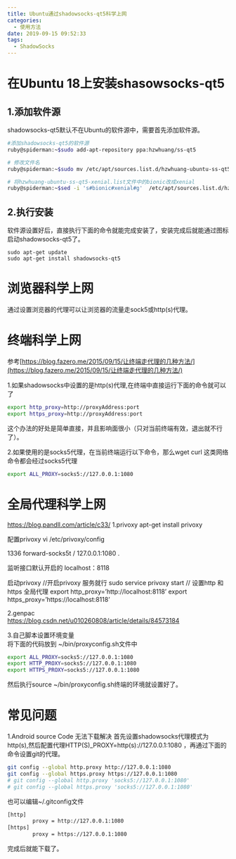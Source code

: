 ```yaml
---
title: Ubuntu通过shadowsocks-qt5科学上网
categories:
  - 使用方法
date: 2019-09-15 09:52:33
tags:
  - ShadowSocks
---
```


# 在Ubuntu 18上安装shasowsocks-qt5
## 1.添加软件源  
shadowsocks-qt5默认不在Ubuntu的软件源中，需要首先添加软件源。
```bash
#添加shadowsocks-qt5的软件源  
ruby@spiderman:~$sudo add-apt-repository ppa:hzwhuang/ss-qt5

# 修改文件名
ruby@spiderman:~$sudo mv /etc/apt/sources.list.d/hzwhuang-ubuntu-ss-qt5-bionic.list /etc/apt/sources.list.d/hzwhuang-ubuntu-ss-qt5-xenial.list

# 将hzwhuang-ubuntu-ss-qt5-xenial.list文件中的bionic改成xenial
ruby@spiderman:~$sed -i 's#bionic#xenial#g'  /etc/apt/sources.list.d/hzwhuang-ubuntu-ss-qt5-xenial.list
```

## 2.执行安装
软件源设置好后，直接执行下面的命令就能完成安装了，安装完成后就能通过图标启动shadowsocks-qt5了。    
```
sudo apt-get update
sudo apt-get install shadowsocks-qt5
```

# 浏览器科学上网
通过设置浏览器的代理可以让浏览器的流量走sock5或http(s)代理。

# 终端科学上网
参考[https://blog.fazero.me/2015/09/15/让终端走代理的几种方法/](https://blog.fazero.me/2015/09/15/让终端走代理的几种方法/)  

1.如果shadowsocks中设置的是http(s)代理,在终端中直接运行下面的命令就可以了  
```bash
export http_proxy=http://proxyAddress:port
export https_proxy=http://proxyAddress:port
```
这个办法的好处是简单直接，并且影响面很小（只对当前终端有效，退出就不行了）。  

2.如果使用的是socks5代理，在当前终端运行以下命令，那么wget curl 这类网络命令都会经过socks5代理  
```bash
export ALL_PROXY=socks5://127.0.0.1:1080
```

# 全局代理科学上网
https://blog.pandll.com/article/c33/
1.privoxy
apt-get install privoxy

配置privoxy
vi /etc/privoxy/config

1336 forward-socks5t / 127.0.0.1:1080 .

监听接口默认开启的 localhost：8118

启动privoxy
//开启privoxy 服务就行
sudo service privoxy start
// 设置http 和 https 全局代理
export http_proxy=’http://localhost:8118’
export https_proxy=’https://localhost:8118’


2.genpac  
https://blog.csdn.net/u010260808/article/details/84573184

3.自己脚本设置环境变量  
将下面的代码放到 ~/bin/proxyconfig.sh文件中  
```bash
export ALL_PROXY=socks5://127.0.0.1:1080
export HTTP_PROXY=socks5://127.0.0.1:1080
export HTTPS_PROXY=socks5://127.0.0.1:1080
```
然后执行source ~/bin/proxyconfig.sh终端的环境就设置好了。  


# 常见问题
1.Android source Code 无法下载解决
首先设置shadowsocks代理模式为http(s),然后配置代理HTTP(S)_PROXY=http(s)://127.0.0.1:1080 ，再通过下面的命令设置git的代理。
```bash
git config --global http.proxy http://127.0.0.1:1080
git config --global https.proxy https://127.0.0.1:1080
# git config --global http.proxy 'socks5://127.0.0.1:1080' 
# git config --global https.proxy 'socks5://127.0.0.1:1080'
```
也可以编辑~/.gitconfig文件
```bash
[http]
        proxy = http://127.0.0.1:1080
[https]
        proxy = https://127.0.0.1:1080

```
完成后就能下载了。  
